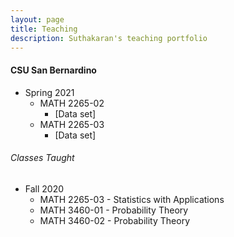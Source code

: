 ```yaml
---
layout: page
title: Teaching
description: Suthakaran's teaching portfolio
---
```

#### CSU San Bernardino
* Spring 2021
   * MATH 2265-02 
       *  <a style="text-decoration:none" href="../pages/Datasets.html" target="_blank" rel="noopener noreferrer">[Data set]</a>
   * MATH 2265-03
       *  <a style="text-decoration:none" href="../pages/Datasets.html" target="_blank" rel="noopener noreferrer">[Data set]</a>

###### Classes Taught
  
* Fall 2020
   * MATH 2265-03 - Statistics with Applications 
   * MATH 3460-01 - Probability Theory 
   * MATH 3460-02 - Probability Theory 

